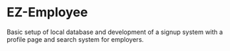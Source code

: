 # EZ-Employee

Basic setup of local database and development of a signup system with a profile page and search system for employers.
